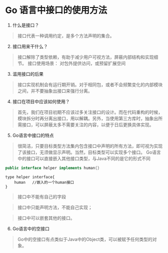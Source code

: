 # Go 语言中接口的使用方法

1. 什么是接口？
> 接口代表一种调用约定，是多个方法声明的集合。

2. 接口用来干什么？
> 接口解除了类型依赖，有助于减少用户可视方法，屏蔽内部结构和实现细节。
> 接口使用场景： 对包外提供访问，或预留扩展空间

3. 滥用接口的后果
> 接口实现机制会有运行期开销。对于相同包，或者不会频繁变化的内部模块之间，并不要抽象出接口来强行分离。

4. 接口在项目中应该如何使用？
> 首先，我们在项目初期不应该过多关注接口的设计。而在代码重构的时候，模块拆分时再分离出接口，用以解耦。另外，当使用第三方库时，抽象出所需接口，可以屏蔽太多不需要关注的内容，以便于日后更换具体实现。

5. Go语言中接口的特点
> 很简洁，只要目标类型方法集内包含接口中声明的所有方法，即可视为实现了该接口，无须做显示声明。当然，目标类型可以实现多个接口。
> Go语言中的接口可以直接嵌入其他接口类型，与Java不同的是它的形式不同
```java
public interface helper implements human{}
```
```golang
type helper interface{
    human   //嵌入的一个human接口
}
```
> 接口中不能有自己的字段

> 接口中只能声明方法，不能自己实现；

> 接口中可以嵌套其他的接口。

6. Go语言中的空接口
> Go中的空接口有点类似于Java中的Object类，可以被赋予任何类型的对象。
